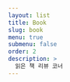 ```yaml
---
layout: list
title: Book
slug: book
menu: true
submenu: false
order: 2
description: >
  읽은 책 리뷰 코너
---
```

